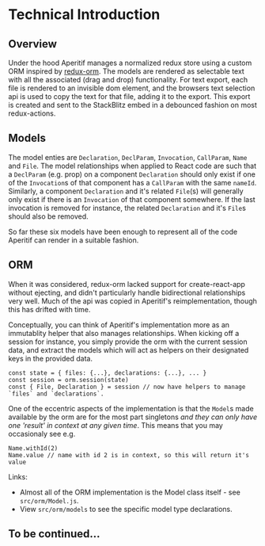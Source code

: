 # Technical Introduction

## Overview
Under the hood Aperitif manages a normalized redux store using a custom ORM inspired by [redux-orm](https://github.com/tommikaikkonen/redux-orm). The models are rendered as selectable text with all the associated (drag and drop) functionality. For text export, each file is rendered to an invisible dom element, and the browsers text selection api is used to copy the text for that file, adding it to the export. This export is created and sent to the StackBlitz embed in a debounced fashion on most redux-actions.

## Models
The model enties are `Declaration`, `DeclParam`, `Invocation`, `CallParam`, `Name` and `File`. The model relationships when applied to React code are such that a `DeclParam` (e.g. prop) on a component `Declaration` should only exist if one of the `Invocation`s of that component has a `CallParam` with the same `nameId`. Similarly, a component `Declaration` and it's related `File`(s) will generally only exist if there is an `Invocation` of that component somewhere. If the last invocation is removed for instance, the related `Declaration` and it's `File`s should also be removed.

So far these six models have been enough to represent all of the code Aperitif can render in a suitable fashion.

## ORM
When it was considered, redux-orm lacked support for create-react-app without ejecting, and didn't particularly handle bidirectional relationships very well. Much of the api was copied in Aperitif's reimplementation, though this has drifted with time.

Conceptually, you can think of Aperitif's implementation more as an immutablity helper that also manages relationships. When kicking off a session for instance, you simply provide the orm with the current session data, and extract the models which will act as helpers on their designated keys in the provided data.

```
const state = { files: {...}, declarations: {...}, ... }
const session = orm.session(state)
const { File, Declaration } = session // now have helpers to manage `files` and `declarations`.
```

One of the eccentric aspects of the implementation is that the `Model`s made available by the orm are for the most part singletons _and they can only have one 'result' in context at any given time_. This means that you may occasionaly see e.g.

```
Name.withId(2)
Name.value // name with id 2 is in context, so this will return it's value
```

Links:
 - Almost all of the ORM implementation is the Model class itself - see `src/orm/Model.js`.
 - View `src/orm/models` to see the specific model type declarations.

 ## To be continued...